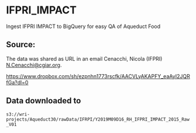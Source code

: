 # IFPRI_IMPACT
Ingest IFPRI IMPACT to BigQuery for easy QA of Aqueduct Food

## Source:

The data was shared as URL in an email Cenacchi, Nicola (IFPRI) <N.Cenacchi@cgiar.org>. 

https://www.dropbox.com/sh/ezpnhn1773rscfk/AACVLyAKAPFY_eaAyI2JQRfGa?dl=0

## Data downloaded to 
`s3://wri-projects/Aqueduct30/rawData/IFRPI/Y2019M09D16_RH_IFPRI_IMPACT_2015_Raw_V01`
